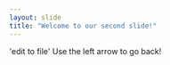 ```yaml
---
layout: slide
title: "Welcome to our second slide!"
---
```

'edit to file'
Use the left arrow to go back!
